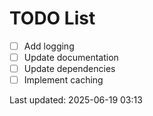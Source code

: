 # TODO List

- [ ] Add logging
- [ ] Update documentation
- [ ] Update dependencies
- [ ] Implement caching

Last updated: 2025-06-19 03:13

